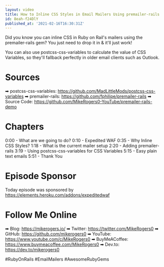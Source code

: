 ```yaml
---
layout: video
title: How to Inline CSS Styles in Email Mailers Using premailer-rails
id: 8eah-f24DlY
published_at: '2021-02-16T16:30:31Z'
---
```

Did you know you can inline CSS in Ruby on Rail's mailers using the premailer-rails gem? You just need to drop it in & it'll just work!

You can also use postcss-css-variables to calculate the value of CSS Variables, so they'll fallback perfectly in older email clients such as Outlook.

# Sources

➡ postcss-css-variables: https://github.com/MadLittleMods/postcss-css-variables
➡ premailer-rails: https://github.com/fphilipe/premailer-rails
➡ Source Code: https://github.com/MikeRogers0-YouTube/premailer-rails-demo

# Chapters

0:00 - What are we going to do?
0:10 - Expedited WAF 
0:35 - Why Inline CSS Styles?
1:18 - What is the current mailer setup
2:20 - Adding premailer-rails
3:19 - Using postcss-css-variables for CSS Variables
5:15 - Easy plain text emails
5:51 - Thank You

# Episode Sponsor

Today episode was sponsored by https://elements.heroku.com/addons/expeditedwaf

# Follow Me Online

➡ Blog: https://mikerogers.io/
➡ Twitter: https://twitter.com/MikeRogers0
➡ GitHub: https://github.com/mikerogers0
➡ YouTube: https://www.youtube.com/c/MikeRogers0
➡ BuyMeACoffee: https://www.buymeacoffee.com/MikeRogers0
➡ Dev.to: https://dev.to/mikerogers0

#RubyOnRails #EmailMailers #AwesomeRubyGems